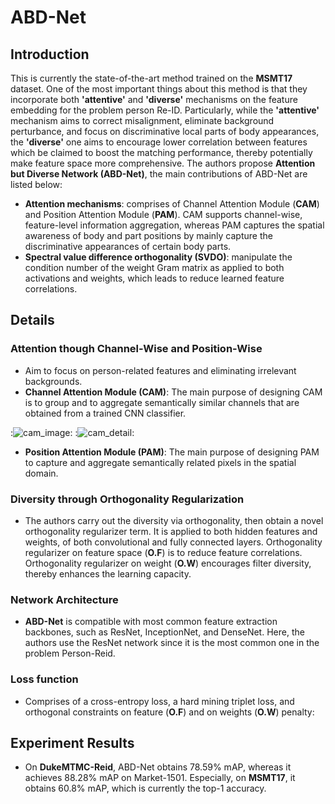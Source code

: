 # ABD-Net
## Introduction
This is currently the state-of-the-art method trained on the **MSMT17** dataset. One of the most important things about this method is that they incorporate both **'attentive'** and **'diverse'** mechanisms on the feature embedding for the problem person Re-ID. Particularly, while the **'attentive'** mechanism aims to correct misalignment, eliminate background perturbance, and focus on discriminative local parts of body appearances, the **'diverse'** one aims to encourage lower correlation between features which be claimed to boost the matching performance, thereby potentially make feature space more comprehensive. The authors propose **Attention but Diverse Network (ABD-Net)**, the main contributions of ABD-Net are listed below:
- **Attention mechanisms**: comprises of Channel Attention Module (**CAM**) and Position Attention Module (**PAM**). CAM supports channel-wise, feature-level information aggregation, whereas PAM captures the spatial awareness of body and part positions by mainly capture the discriminative appearances of certain body parts.
- **Spectral value difference orthogonality (SVDO)**: manipulate the condition number of the weight Gram matrix as applied to both activations and weights, which leads to reduce learned feature correlations.
## Details
### Attention though Channel-Wise and Position-Wise
- Aim to focus on person-related features and eliminating irrelevant backgrounds.
- **Channel Attention Module (CAM)**: The main purpose of designing CAM is to group and to aggregate semantically similar channels that are obtained from a trained CNN classifier. 

:![cam_image](https://github.com/soloSquad1999/Person-ReID-paper-notes/blob/master/Network%20Approach/ABD-Net/cam_image.png):
:![cam_detail](https://github.com/soloSquad1999/Person-ReID-paper-notes/blob/master/Network%20Approach/ABD-Net/cam_detail.png):

- **Position Attention Module (PAM)**: The main purpose of designing PAM to capture and aggregate semantically related pixels in the spatial domain. 


### Diversity through Orthogonality Regularization
- The authors carry out the diversity via orthogonality, then obtain a novel orthogonality regularizer term. It is applied to both hidden features and weights, of both convolutional and fully connected layers. Orthogonality regularizer on feature space (**O.F**) is to reduce feature correlations. Orthogonality regularizer on weight (**O.W**) encourages filter diversity, thereby enhances the learning capacity.


### Network Architecture
- **ABD-Net** is compatible with most common feature extraction backbones, such as ResNet, InceptionNet, and DenseNet. Here, the authors use the ResNet network since it is the most common one in the problem Person-Reid.


### Loss function
- Comprises of a cross-entropy loss, a hard mining triplet loss, and orthogonal constraints on feature (**O.F**) and on weights (**O.W**) penalty: 

## Experiment Results
- On **DukeMTMC-Reid**, ABD-Net obtains 78.59% mAP, whereas it achieves 88.28% mAP on Market-1501. Especially, on **MSMT17**, it obtains 60.8% mAP, which is currently the top-1 accuracy. 


